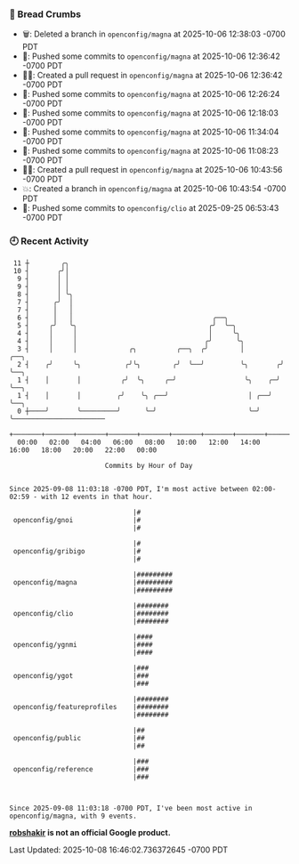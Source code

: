 ### 🍞 Bread Crumbs

 * 🗑: Deleted a branch in `openconfig/magna` at 2025-10-06 12:38:03 -0700 PDT
 * 🚢: Pushed some commits to `openconfig/magna` at 2025-10-06 12:36:42 -0700 PDT
 * ✍🏼: Created a pull request in `openconfig/magna` at 2025-10-06 12:36:42 -0700 PDT
 * 🚢: Pushed some commits to `openconfig/magna` at 2025-10-06 12:26:24 -0700 PDT
 * 🚢: Pushed some commits to `openconfig/magna` at 2025-10-06 12:18:03 -0700 PDT
 * 🚢: Pushed some commits to `openconfig/magna` at 2025-10-06 11:34:04 -0700 PDT
 * 🚢: Pushed some commits to `openconfig/magna` at 2025-10-06 11:08:23 -0700 PDT
 * ✍🏼: Created a pull request in `openconfig/magna` at 2025-10-06 10:43:56 -0700 PDT
 * 💥: Created a branch in `openconfig/magna` at 2025-10-06 10:43:54 -0700 PDT
 * 🚢: Pushed some commits to `openconfig/clio` at 2025-09-25 06:53:43 -0700 PDT

### 🕘 Recent Activity
```
 11 ┼        ╭╮
 10 ┤       ╭╯│
  9 ┤       │ │
  9 ┤       │ │
  8 ┤       │ ╰╮
  7 ┤      ╭╯  │
  7 ┤      │   │
  6 ┤      │   │                                   ╭──╮
  5 ┤     ╭╯   ╰╮                                 ╭╯  ╰─╮
  4 ┤     │     │                                 │     ╰╮
  4 ┤     │     │                                ╭╯      ╰╮
  3 ┤     │     │             ╭╮          ╭──╮  ╭╯        │         ╭──╮
  2 ┤    ╭╯     ╰╮           ╭╯╰╮        ╭╯  ╰──╯         ╰╮       ╭╯  ╰──╮
  1 ┤    │       │          ╭╯  ╰╮     ╭─╯                 ╰╮    ╭─╯      ╰──╮
  1 ┤    │       │         ╭╯    ╰╮ ╭──╯                    │ ╭──╯           ╰──╮
  0 ┼────╯       ╰─────────╯      ╰─╯                       ╰─╯                 ╰───────────────────────
    +───────+───────+───────+───────+───────+───────+───────+───────+───────+───────+───────+───────+────
  00:00   02:00   04:00   06:00   08:00   10:00   12:00   14:00   16:00   18:00   20:00   22:00   00:00   

						Commits by Hour of Day


Since 2025-09-08 11:03:18 -0700 PDT, I'm most active between 02:00-02:59 - with 12 events in that hour.

```



```
                               |#
 openconfig/gnoi               |#
                               |#

                               |#
 openconfig/gribigo            |#
                               |#

                               |#########
 openconfig/magna              |#########
                               |#########

                               |########
 openconfig/clio               |########
                               |########

                               |####
 openconfig/ygnmi              |####
                               |####

                               |###
 openconfig/ygot               |###
                               |###

                               |########
 openconfig/featureprofiles    |########
                               |########

                               |##
 openconfig/public             |##
                               |##

                               |###
 openconfig/reference          |###
                               |###



Since 2025-09-08 11:03:18 -0700 PDT, I've been most active in openconfig/magna, with 9 events.

```
**[robshakir](mailto:robjs@google.com) is not an official Google product.**  


Last Updated: 2025-10-08 16:46:02.736372645 -0700 PDT
